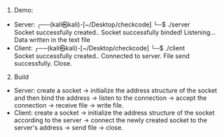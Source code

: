 1. Demo:
- Server:
    ┌──(kali㉿kali)-[~/Desktop/checkcode]
    └─$ ./server                  
    Socket successfully created..
    Socket successfully binded!
    Listening...
    Data written in the text file                                             
- Client:
    ┌──(kali㉿kali)-[~/Desktop/checkcode]
    └─$ ./client                  
    Socket successfully created..
    Connected to server.
    File send successfully. 
    Close. 

2. Build
- Server: create a socket -> initialize the address structure of the socket and then bind the address -> listen to the connection -> accept the connection -> receive file -> write file.
- Client: create a socket -> initialize the address structure of the socket according to the server -> connect the newly created socket to the server's address -> send file -> close.